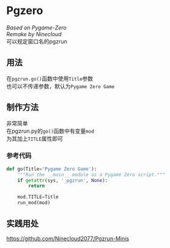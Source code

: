 # Pgzero
_Based on Pygame-Zero_  
_Remake by Ninecloud_  
可以规定窗口名的pgzrun  
## 用法
在`pgzrun.go()`函数中使用`Title`参数  
也可以不传递参数，默认为`Pygame Zero Game`
## 制作方法
非常简单  
在pgzrun.py的`go()`函数中有变量`mod`  
为其加上`TITLE`属性即可
### 参考代码
```python
def go(Title='Pygame Zero Game'):
    """Run the __main__ module as a Pygame Zero script."""
    if getattr(sys, '_pgzrun', None):
        return

    mod.TITLE=Title
    run_mod(mod)
```
## 实践用处
https://github.com/Ninecloud2077/Pgzrun-Minis

